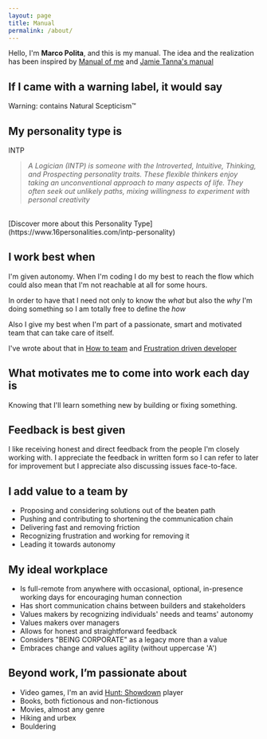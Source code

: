 ```yaml
---
layout: page
title: Manual
permalink: /about/
---
```


Hello, I'm __Marco Polita__, and this is my manual.
The idea and the realization has been inspired by [Manual of me](https://my.manualof.me) and [Jamie Tanna's manual](https://manual.jvt.me/)

## If I came with a warning label, it would say

Warning: contains Natural Scepticism™

## My personality type is

<div class="mbticode">INTP</div>

> _A Logician (INTP) is someone with the Introverted, Intuitive, Thinking, and Prospecting personality traits. These flexible thinkers enjoy taking an unconventional approach to many aspects of life. They often seek out unlikely paths, mixing willingness to experiment with personal creativity_
<br>
[Discover more about this Personality Type](https://www.16personalities.com/intp-personality)

## I work best when

I'm given autonomy. When I'm coding I do my best to reach the flow which could also mean that I'm not reachable at all for some hours.

In order to have that I need not only to know the _what_ but also the _why_ I'm doing something so I am totally free to define the _how_

Also I give my best when I'm part of a passionate, smart and motivated team that can take care of itself.

I've wrote about that in [How to team](https://www.marcopolita.me/blog/2021/11/19/How-to-team.html) and [Frustration driven developer](https://www.marcopolita.me/blog/2021/02/06/frustration-driven-developer.html)

## What motivates me to come into work each day is

Knowing that I'll learn something new by building or fixing something.

## Feedback is best given

I like receiving honest and direct feedback from the people I'm closely working with.
I appreciate the feedback in written form so I can refer to later for improvement but I appreciate also discussing issues face-to-face.

## I add value to a team by

- Proposing and considering solutions out of the beaten path
- Pushing and contributing to shortening the communication chain
- Delivering fast and removing friction
- Recognizing frustration and working for removing it
- Leading it towards autonomy

## My ideal workplace

- Is full-remote from anywhere with occasional, optional, in-presence working days for encouraging human connection
- Has short communication chains between builders and stakeholders
- Values makers by recognizing individuals' needs and teams' autonomy
- Values makers over managers
- Allows for honest and straightforward feedback
- Considers "BEING CORPORATE" as a legacy more than a value
- Embraces change and values agility (without uppercase 'A')

## Beyond work, I’m passionate about

- Video games, I'm an avid [Hunt: Showdown](https://www.huntshowdown.com/) player
- Books, both fictionous and non-fictionous
- Movies, almost any genre
- Hiking and urbex
- Bouldering
